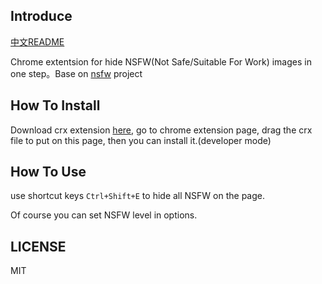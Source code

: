 ## Introduce

[中文README](README_CN.md)

Chrome extentsion for hide NSFW(Not Safe/Suitable For Work) images in one step。Base on [nsfw](https://github.com/infinitered/nsfwjs) project

## How To Install

Download crx extension [here](https://github.com/joyme123/chrome-ext-hide-my-pic/releases), go to chrome extension page, drag the crx file to put on this page, then you can install it.(developer mode)

## How To Use

use shortcut keys `Ctrl+Shift+E` to hide all NSFW on the page.

Of course you can set NSFW level in options.

## LICENSE
MIT